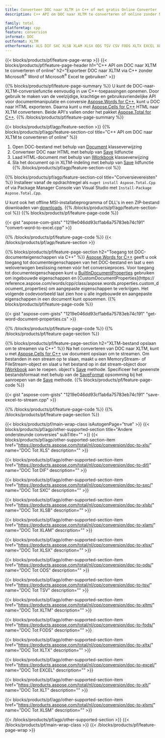 ```yaml
---
title: Converteer DOC naar XLTM in C++ of met gratis Online Converter
description: C++ API om DOC naar XLTM te converteren of online zonder Microsoft Word of Microsoft Excel te gebruiken of online. Test de gratis POT naar CSV online converter snel voordat u de code integreert.

family: total
platformtag: cpp
feature: conversion
informat: DOC
outformat: XLTM
otherformats: XLS DIF SXC XLSB XLAM XLSX ODS TSV CSV FODS XLTX EXCEL XLT XLSM
---
```

{{< blocks/products/pf/feature-page-wrap >}}
{{< blocks/products/pf/feature-page-header h1="C++ API om DOC naar XLTM te converteren of online" h2="Exporteer DOC naar XLTM via C++ zonder Microsoft<sup>&reg;</sup> Word of Microsoft<sup>&reg;</sup> Excel te gebruiken" >}}

{{% blocks/products/pf/feature-page-summary %}}
U kunt de DOC-naar-XLTM-conversiefunctie eenvoudig in uw C++-toepassingen opnemen. Door gebruik te maken van de veelzijdige, krachtige en gebruiksvriendelijke API voor documentmanipulatie en conversie [Aspose.Words for C++](https://products.aspose.com/words/cpp/), kunt u DOC naar HTML exporteren. Daarna kunt u met [Aspose.Cells for C++](https://products.aspose.com/cells/cpp/) HTML naar XLTM converteren. Beide API's vallen onder het pakket [Aspose.Total for C++](https://products.aspose.com/total/cpp/). 
{{% /blocks/products/pf/feature-page-summary  %}}

{{< blocks/products/pf/agp/feature-section >}}
{{% blocks/products/pf/agp/feature-section-col title="C++ API om DOC naar XLTM te converteren of online" %}}
1. Open DOC-bestand met behulp van [Document](https://reference.aspose.com/words/cpp/class/aspose.words.document) klasseverwijzing
2. Converteer DOC naar HTML met behulp van [Save](https://reference.aspose.com/words/cpp/class/aspose.words.document#save_string_saveformat) lidfunctie
3. Laad HTML-document met behulp van [IWorkbook](https://reference.aspose.com/cells/cpp/class/aspose.cells.i_workbook) klasseverwijzing
4. Sla het document op in XLTM-indeling met behulp van [Save](https://reference.aspose.com/cells/cpp/class/aspose.cells.i_workbook#a5dc7de23f7ceba76a05dc1d49f51502e) lidfunctie
{{% /blocks/products/pf/agp/feature-section-col %}}

{{% blocks/products/pf/agp/feature-section-col title="Conversievereisten" %}}
Installeer vanaf de opdrachtregel als ```nuget install Aspose.Total.Cpp``` of via Package Manager Console van Visual Studio met ```Install-Package Aspose.Total.Cpp```.

U kunt ook het offline MSI-installatieprogramma of DLL's in een ZIP-bestand downloaden van [downloads](https://releases.aspose.com/total/cpp).
{{% /blocks/products/pf/agp/feature-section-col %}}
{{% blocks/products/pf/feature-page-code %}}

{{< gist "aspose-com-gists" "1219e046dd93cf1ab6a75783eb74c191" "convert-word-to-excel.cpp" >}}



{{% /blocks/products/pf/feature-page-code %}}
{{< /blocks/products/pf/agp/feature-section >}}

{{% blocks/products/pf/feature-page-section  h2="Toegang tot DOC-documenteigenschappen via C++" %}}
[Aspose.Words for C++](https://products.aspose.com/words/cpp/) geeft u ook toegang tot documenteigenschappen van het DOC-bestand en laat u een weloverwogen beslissing nemen vóór het conversieproces. Voor toegang tot documenteigenschappen kunt u [BuiltInDocumentProperties](https://reference.aspose.com/words/cpp/class/aspose.words.properties.built_in_document_properties) gebruiken om ingebouwde eigenschappen en [CustomDocumentProperties](https:// reference.aspose.com/words/cpp/class/aspose.words.properties.custom_document_properties) om aangepaste eigenschappen te verkrijgen. Het volgende codevoorbeeld laat zien hoe u alle ingebouwde en aangepaste eigenschappen in een document kunt opsommen.
{{% blocks/products/pf/feature-page-code %}}

{{< gist "aspose-com-gists" "1219e046dd93cf1ab6a75783eb74c191" "get-word-document-properties.cs" >}}

{{% /blocks/products/pf/feature-page-code  %}}
{{% /blocks/products/pf/feature-page-section %}}

{{% blocks/products/pf/feature-page-section  h2="XLTM-bestand opslaan om te streamen via C++" %}}
Na het converteren van DOC naar XLTM, kunt u met [Aspose.Cells for C++](https://products.aspose.com/cells/cpp/) uw document opslaan om te streamen. Om bestanden in een stream op te slaan, maakt u een MemoryStream- of FileStream-object en slaat u het bestand op in dat stream-object door [IWorkbook](https://reference.aspose.com/cells/cpp/class/aspose.cells.i_workbook) aan te roepen. object's [Save](https://reference.aspose.com/cells/cpp/class/aspose.cells.i_workbook#a77072cfb929787df9ad1f38b02f58349) methode. Specificeer het gewenste bestandsformaat met behulp van de [SaveFormat](https://reference.aspose.com/cells/cpp/namespace/aspose.cells#a11cae527e4e68f1adcac8f47ea64481a) opsomming bij het aanroepen van de [Save](https://reference.aspose.com/cells/cpp/class/aspose.cells.i_workbook#a77072cfb929787df9ad1f38b02f58349) methode.
{{% blocks/products/pf/feature-page-code %}}

{{< gist "aspose-com-gists" "1219e046dd93cf1ab6a75783eb74c191" "save-excel-to-stream.cpp" >}}

{{% /blocks/products/pf/feature-page-code  %}}
{{% /blocks/products/pf/feature-page-section %}}

{{< blocks/products/pf/main-wrap-class isAutogenPage="true" >}}
{{< blocks/products/pf/agp/other-supported-section title="Andere ondersteunde conversies" subTitle="" >}}
{{< blocks/products/pf/agp/other-supported-section-item href="https://products.aspose.com/total/nl/cpp/conversion/doc-to-xls/" name="DOC Tot XLS" description="" >}}

{{< blocks/products/pf/agp/other-supported-section-item href="https://products.aspose.com/total/nl/cpp/conversion/doc-to-dif/" name="DOC Tot DIF" description="" >}}

{{< blocks/products/pf/agp/other-supported-section-item href="https://products.aspose.com/total/nl/cpp/conversion/doc-to-sxc/" name="DOC Tot SXC" description="" >}}

{{< blocks/products/pf/agp/other-supported-section-item href="https://products.aspose.com/total/nl/cpp/conversion/doc-to-xlsb/" name="DOC Tot XLSB" description="" >}}

{{< blocks/products/pf/agp/other-supported-section-item href="https://products.aspose.com/total/nl/cpp/conversion/doc-to-xlam/" name="DOC Tot XLAM" description="" >}}

{{< blocks/products/pf/agp/other-supported-section-item href="https://products.aspose.com/total/nl/cpp/conversion/doc-to-xlsx/" name="DOC Tot XLSX" description="" >}}

{{< blocks/products/pf/agp/other-supported-section-item href="https://products.aspose.com/total/nl/cpp/conversion/doc-to-ods/" name="DOC Tot ODS" description="" >}}

{{< blocks/products/pf/agp/other-supported-section-item href="https://products.aspose.com/total/nl/cpp/conversion/doc-to-tsv/" name="DOC Tot TSV" description="" >}}

{{< blocks/products/pf/agp/other-supported-section-item href="https://products.aspose.com/total/nl/cpp/conversion/doc-to-xltm/" name="DOC Tot XLTM" description="" >}}

{{< blocks/products/pf/agp/other-supported-section-item href="https://products.aspose.com/total/nl/cpp/conversion/doc-to-fods/" name="DOC Tot FODS" description="" >}}

{{< blocks/products/pf/agp/other-supported-section-item href="https://products.aspose.com/total/nl/cpp/conversion/doc-to-xltx/" name="DOC Tot XLTX" description="" >}}

{{< blocks/products/pf/agp/other-supported-section-item href="https://products.aspose.com/total/nl/cpp/conversion/doc-to-excel/" name="DOC Tot EXCEL" description="" >}}

{{< blocks/products/pf/agp/other-supported-section-item href="https://products.aspose.com/total/nl/cpp/conversion/doc-to-xlt/" name="DOC Tot XLT" description="" >}}

{{< blocks/products/pf/agp/other-supported-section-item href="https://products.aspose.com/total/nl/cpp/conversion/doc-to-xlsm/" name="DOC Tot XLSM" description="" >}}


{{< /blocks/products/pf/agp/other-supported-section >}}
{{< /blocks/products/pf/main-wrap-class >}}
{{< /blocks/products/pf/feature-page-wrap >}}